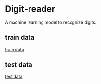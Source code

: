 # Digit-reader
A machine learning model to recognize digits.
## train data
[train data](https://drive.google.com/file/d/1QguJS_I4lANKxfgSglqzQxACmC9Hn7YG/view?fbclid=IwAR3LgqBxskJ0lWOaSJDvJqSjYpONNbYUW_9k8UQuNZFwXSiupasFQaDYF1o)

## test data
[test data](https://drive.google.com/file/d/1UDxZW9Z4MQOio_lCUNBGH33JvvtFaFCi/view?fbclid=IwAR1bLGBra_kMKomOuyzmcncLuIWB8YXlY652rBQN_3_zLinu8A5Nek-SIPA)
